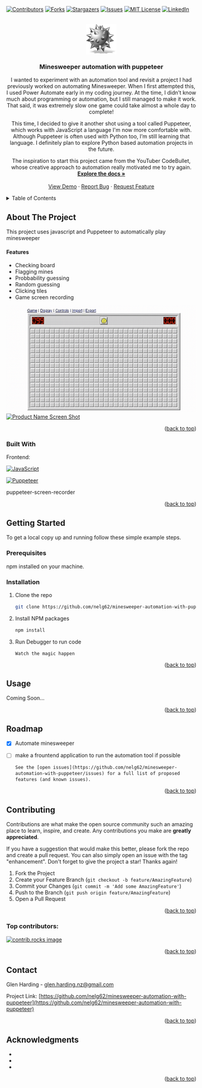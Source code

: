 <!-- # minesweeper-automation-with-puppeteer

testing puppeteer with JavaScript to try and automate playing minesweeper

Learning how to use puppeteer with javascript by creating an app to automatically play minesweeper on the web -->

<a id="readme-top"></a>

[![Contributors][contributors-shield]][contributors-url]
[![Forks][forks-shield]][forks-url]
[![Stargazers][stars-shield]][stars-url]
[![Issues][issues-shield]][issues-url]
[![MIT License][license-shield]][license-url]
[![LinkedIn][linkedin-shield]][linkedin-url]

<!-- PROJECT LOGO -->
<br />
<div align="center">
  <a href="https://github.com/nelg62/minesweeper-automation-with-puppeteer">
    <img align="center" src="images/Minesweeper_2005.webp" alt="Logo" width="80" height="80">
  </a>

<h3 align="center">Minesweeper automation with puppeteer</h3>

  <p align="center">
I wanted to experiment with an automation tool and revisit a project I had previously worked on automating Minesweeper. When I first attempted this, I used Power Automate early in my coding journey. At the time, I didn’t know much about programming or automation, but I still managed to make it work. That said, it was extremely slow one game could take almost a whole day to complete!

This time, I decided to give it another shot using a tool called Puppeteer, which works with JavaScript a language I'm now more comfortable with. Although Puppeteer is often used with Python too, I’m still learning that language. I definitely plan to explore Python based automation projects in the future.

The inspiration to start this project came from the YouTuber CodeBullet, whose creative approach to automation really motivated me to try again.
<br />
<a href="https://github.com/nelg62/minesweeper-automation-with-puppeteer"><strong>Explore the docs »</strong></a>
<br />
<br />
<a href="https://github.com/nelg62/minesweeper-automation-with-puppeteer">View Demo</a>
·
<a href="https://github.com/nelg62/minesweeper-automation-with-puppeteer/issues/new?labels=bug&template=bug-report---.md">Report Bug</a>
·
<a href="https://github.com/nelg62/minesweeper-automation-with-puppeteer/issues/new?labels=enhancement&template=feature-request---.md">Request Feature</a>

  </p>
</div>

<!-- TABLE OF CONTENTS -->
<details>
  <summary>Table of Contents</summary>
  <ol>
    <li>
      <a href="#about-the-project">About The Project</a>
      <ul>
        <li><a href="#built-with">Built With</a></li>
      </ul>
    </li>
    <li>
      <a href="#getting-started">Getting Started</a>
      <ul>
        <li><a href="#prerequisites">Prerequisites</a></li>
        <li><a href="#installation">Installation</a></li>
      </ul>
    </li>
    <li><a href="#usage">Usage</a></li>
    <li><a href="#roadmap">Roadmap</a></li>
    <li><a href="#contributing">Contributing</a></li>
    <li><a href="#license">License</a></li>
    <li><a href="#contact">Contact</a></li>
    <li><a href="#acknowledgments">Acknowledgments</a></li>
  </ol>
</details>

<!-- ABOUT THE PROJECT -->

## About The Project

This project uses javascript and Puppeteer to automatically play minesweeper

<h4>Features</h4>
<ul>
<li>Checking board</li>
<li>Flagging mines</li>
<li>Probbability guessing</li>
<li>Random guessing</li>
<li>Clicking tiles</li>
<li>Game screen recording </li>
</ul>

[![Product Name Screen Shot][product-screenshot]](/winningattempts/minesweeper-runtrimm.mp4)
[![Product Name Screen Shot][product-screenshot2]](/winningattempts/Recording%202025-06-19%20105117winninggame.mp4)

<p align="right">(<a href="#readme-top">back to top</a>)</p>

### Built With

Frontend:

<!-- Javascript -->

[![JavaScript][JavaScript-shield]][Javascript-url]

<!-- Puppeteer -->

[![Puppeteer][puppeteer-shield]][puppeteer-url]

<!-- ![Puppeteer](https://img.shields.io/badge/Automation-Puppeteer-40B5A4?logo=puppeteer&logoColor=white) -->

puppeteer-screen-recorder

<!-- - [![React][React.js]][React-url]
- [![Next.js][Nextjs-shield]][Nextjs-url]
- [![MUI][mui-shield]][mui-url]
- [![Axios][Axios-shield]][Axios-url]

Backend:

- [![Express.js][ExpressJs-shield]][ExpressJs-url]
- [![Sequelize][Sequelize-shield]][Sequelize-url]
- [![MySQL][MySQL-shield]][MySQL-url]

Deployment Platforms:

Frontend:

- [![Netlify][Netlify-shield]][Netlify-url]

Backend:

- [![Render][Render-shield]][Render-url]

Database:

- [![Supabase][Supabase-shield]][Supabase-url] -->

<p align="right">(<a href="#readme-top">back to top</a>)</p>

<!-- GETTING STARTED -->

## Getting Started

To get a local copy up and running follow these simple example steps.

### Prerequisites

npm installed on your machine.

### Installation

1. Clone the repo
   ```sh
   git clone https://github.com/nelg62/minesweeper-automation-with-puppeteer
   ```
2. Install NPM packages
   ```sh
   npm install
   ```
3. Run Debugger to run code

   ```
   Watch the magic happen
   ```

<p align="right">(<a href="#readme-top">back to top</a>)</p>

<!-- USAGE EXAMPLES -->

## Usage

Coming Soon...

<!-- Use this space to show useful examples of how a project can be used. Additional screenshots, code examples and demos work well in this space. You may also link to more resources.

_For more examples, please refer to the [Documentation](https://example.com)_ -->

<p align="right">(<a href="#readme-top">back to top</a>)</p>

<!-- ROADMAP -->

## Roadmap

- [x] Automate minesweeper
- [ ] make a frountend application to run the automation tool if possible

      See the [open issues](https://github.com/nelg62/minesweeper-automation-with-puppeteer/issues) for a full list of proposed features (and known issues).

<p align="right">(<a href="#readme-top">back to top</a>)</p>

<!-- CONTRIBUTING -->

## Contributing

Contributions are what make the open source community such an amazing place to learn, inspire, and create. Any contributions you make are **greatly appreciated**.

If you have a suggestion that would make this better, please fork the repo and create a pull request. You can also simply open an issue with the tag "enhancement".
Don't forget to give the project a star! Thanks again!

1. Fork the Project
2. Create your Feature Branch (`git checkout -b feature/AmazingFeature`)
3. Commit your Changes (`git commit -m 'Add some AmazingFeature'`)
4. Push to the Branch (`git push origin feature/AmazingFeature`)
5. Open a Pull Request

<p align="right">(<a href="#readme-top">back to top</a>)</p>

### Top contributors:

<a href="https://github.com/nelg62/minesweeper-automation-with-puppeteer/graphs/contributors">
  <img src="https://contrib.rocks/image?repo=nelg62/minesweeper-automation-with-puppeteer" alt="contrib.rocks image" />
</a>

<!-- LICENSE -->

<!-- ## License

Distributed under the MIT License. See `LICENSE.txt` for more information. -->

<p align="right">(<a href="#readme-top">back to top</a>)</p>

<!-- CONTACT -->

## Contact

Glen Harding - glen.harding.nz@gmail.com

Project Link: [https://github.com/nelg62/minesweeper-automation-with-puppeteer](https://github.com/nelg62/minesweeper-automation-with-puppeteer)

<p align="right">(<a href="#readme-top">back to top</a>)</p>

<!-- ACKNOWLEDGMENTS -->

## Acknowledgments

- []()
- []()
- []()

<p align="right">(<a href="#readme-top">back to top</a>)</p>

<!-- MARKDOWN LINKS & IMAGES -->
<!-- https://www.markdownguide.org/basic-syntax/#reference-style-links -->

[contributors-shield]: https://img.shields.io/github/contributors/nelg62/minesweeper-automation-with-puppeteer.svg?style=for-the-badge
[contributors-url]: https://github.com/nelg62/minesweeper-automation-with-puppeteer/graphs/contributors
[forks-shield]: https://img.shields.io/github/forks/nelg62/minesweeper-automation-with-puppeteer.svg?style=for-the-badge
[forks-url]: https://github.com/nelg62/minesweeper-automation-with-puppeteer/network/members
[stars-shield]: https://img.shields.io/github/stars/nelg62/minesweeper-automation-with-puppeteer.svg?style=for-the-badge
[stars-url]: https://github.com/nelg62/minesweeper-automation-with-puppeteer/stargazers
[issues-shield]: https://img.shields.io/github/issues/nelg62/minesweeper-automation-with-puppeteer.svg?style=for-the-badge
[issues-url]: https://github.com/nelg62/minesweeper-automation-with-puppeteer/issues
[license-shield]: https://img.shields.io/github/license/nelg62/minesweeper-automation-with-puppeteer.svg?style=for-the-badge
[license-url]: https://github.com/nelg62/minesweeper-automation-with-puppeteer/blob/master/LICENSE.txt
[linkedin-shield]: https://img.shields.io/badge/-LinkedIn-black.svg?style=for-the-badge&logo=linkedin&colorB=555
[linkedin-url]: https://linkedin.com/in/glen-harding-5a1317114
[product-screenshot]: /winningattempts/minesweeper-runtrimm%20(1).gif
[product-screenshot2]: /winningattempts/Recording%202025-06-19%20105117winninggame.gif
[Next.js]: https://img.shields.io/badge/next.js-000000?style=for-the-badge&logo=nextdotjs&logoColor=white
[Next-url]: https://nextjs.org/
[React.js]: https://img.shields.io/badge/React-20232A?style=for-the-badge&logo=react&logoColor=61DAFB
[React-url]: https://reactjs.org/
[Vue.js]: https://img.shields.io/badge/Vue.js-35495E?style=for-the-badge&logo=vuedotjs&logoColor=4FC08D
[Vue-url]: https://vuejs.org/
[Angular.io]: https://img.shields.io/badge/Angular-DD0031?style=for-the-badge&logo=angular&logoColor=white
[Angular-url]: https://angular.io/
[Svelte.dev]: https://img.shields.io/badge/Svelte-4A4A55?style=for-the-badge&logo=svelte&logoColor=FF3E00
[Svelte-url]: https://svelte.dev/
[Laravel.com]: https://img.shields.io/badge/Laravel-FF2D20?style=for-the-badge&logo=laravel&logoColor=white
[Laravel-url]: https://laravel.com
[Bootstrap.com]: https://img.shields.io/badge/Bootstrap-563D7C?style=for-the-badge&logo=bootstrap&logoColor=white
[Bootstrap-url]: https://getbootstrap.com
[JQuery.com]: https://img.shields.io/badge/jQuery-0769AD?style=for-the-badge&logo=jquery&logoColor=white
[JQuery-url]: https://jquery.com
[mui-url]: https://mui.com/
[mui-shield]: https://img.shields.io/badge/mui-06B6D4?style=for-the-badge&logo=mui&logoColor=white
[ExpressJs-url]: https://expressjs.com/
[ExpressJs-shield]: https://img.shields.io/badge/Express.js-000000?style=for-the-badge&logo=express&logoColor=white
[NodeJs-shield]: https://img.shields.io/badge/Node.js-339933?style=for-the-badge&logo=node.js&logoColor=white
[NodeJs-url]: https://nodejs.org/
[ReactRouter-shield]: https://img.shields.io/badge/React%20Router-CA4245?style=for-the-badge&logo=reactrouter&logoColor=white
[ReactRouter-url]: https://reactrouter.com/
[Axios-shield]: https://img.shields.io/badge/Axios-5A29E4?style=for-the-badge&logo=axios&logoColor=white
[Axios-url]: https://axios-http.com/
[Sequelize-shield]: https://img.shields.io/badge/Sequelize-52B0E7?style=for-the-badge&logo=sequelize&logoColor=white
[Sequelize-url]: https://sequelize.org/
[MySQL-shield]: https://img.shields.io/badge/MySQL-4479A1?style=for-the-badge&logo=mysql&logoColor=white
[MySQL-url]: https://www.mysql.com/
[Netlify-shield]: https://img.shields.io/badge/Netlify-00C7B7?style=for-the-badge&logo=netlify&logoColor=white
[Netlify-url]: https://www.netlify.com/
[Render-shield]: https://img.shields.io/badge/Render-46E3B7?style=for-the-badge&logo=render&logoColor=white
[Render-url]: https://render.com/
[Nextjs-shield]: https://img.shields.io/badge/Next.js-000000?style=for-the-badge&logo=nextdotjs&logoColor=white
[Nextjs-url]: https://nextjs.org/
[Supabase-shield]: https://img.shields.io/badge/Supabase-3ECF8E?style=for-the-badge&logo=supabase&logoColor=white
[Supabase-url]: https://supabase.com/
[JavaScript-shield]: https://img.shields.io/badge/Code-JavaScript-F7DF1E?logo=javascript&logoColor=black
[JavaScript-url]: https://www.javascript.com/
[puppeteer-shield]: https://img.shields.io/badge/Automation-Puppeteer-40B5A4?logo=puppeteer&logoColor=white
[puppeteer-url]: https://pptr.dev/
